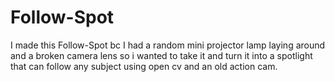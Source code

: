 # Follow-Spot

I made this Follow-Spot bc I had a random mini projector lamp laying around and a broken camera lens so i wanted to take it and turn it into a spotlight that can follow any subject using open cv and an old action cam.
